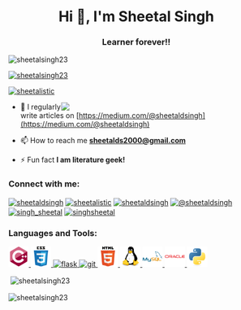 <h1 align="center">Hi 👋, I'm Sheetal Singh</h1>
<h3 align="center">Learner forever!!</h3>

<p align="left"> <img src="https://komarev.com/ghpvc/?username=sheetalsingh23&label=Profile%20views&color=0e75b6&style=flat" alt="sheetalsingh23" /> </p>

<p align="left"> <a href="https://github.com/ryo-ma/github-profile-trophy"><img src="https://github-profile-trophy.vercel.app/?username=sheetalsingh23" alt="sheetalsingh23" /></a> </p>

<p align="left"> <a href="https://twitter.com/sheetalistic" target="blank"><img src="https://img.shields.io/twitter/follow/sheetalistic?logo=twitter&style=for-the-badge" alt="sheetalistic" /></a> </p>
<img align="right" width= "400" src="https://media.giphy.com/media/du3J3cXyzhj75IOgvA/giphy.gif"/>


- 📝 I regularly write articles on [https://medium.com/@sheetaldsingh](https://medium.com/@sheetaldsingh)

- 📫 How to reach me **sheetalds2000@gmail.com**

- ⚡ Fun fact **I am literature geek!**

<h3 align="left">Connect with me:</h3>
<p align="left">
<a href="https://dev.to/sheetaldsingh" target="blank"><img align="center" src="https://cdn.jsdelivr.net/npm/simple-icons@3.0.1/icons/dev-dot-to.svg" alt="sheetaldsingh" height="30" width="40" /></a>
<a href="https://twitter.com/sheetalistic" target="blank"><img align="center" src="https://raw.githubusercontent.com/rahuldkjain/github-profile-readme-generator/master/src/images/icons/Social/twitter.svg" alt="sheetalistic" height="30" width="40" /></a>
<a href="https://linkedin.com/in/sheetaldsingh" target="blank"><img align="center" src="https://raw.githubusercontent.com/rahuldkjain/github-profile-readme-generator/master/src/images/icons/Social/linked-in-alt.svg" alt="sheetaldsingh" height="30" width="40" /></a>
<a href="https://medium.com/@sheetaldsingh" target="blank"><img align="center" src="https://raw.githubusercontent.com/rahuldkjain/github-profile-readme-generator/master/src/images/icons/Social/medium.svg" alt="@sheetaldsingh" height="30" width="40" /></a>
<a href="https://www.codechef.com/users/singh_sheetal" target="blank"><img align="center" src="https://cdn.jsdelivr.net/npm/simple-icons@3.1.0/icons/codechef.svg" alt="singh_sheetal" height="30" width="40" /></a>
<a href="https://www.hackerrank.com/singhsheetal" target="blank"><img align="center" src="https://raw.githubusercontent.com/rahuldkjain/github-profile-readme-generator/master/src/images/icons/Social/hackerrank.svg" alt="singhsheetal" height="30" width="40" /></a>
</p>

<h3 align="left">Languages and Tools:</h3>
<p align="left"> <a href="https://www.w3schools.com/cpp/" target="_blank"> <img src="https://raw.githubusercontent.com/devicons/devicon/master/icons/cplusplus/cplusplus-original.svg" alt="cplusplus" width="40" height="40"/> </a> <a href="https://www.w3schools.com/css/" target="_blank"> <img src="https://raw.githubusercontent.com/devicons/devicon/master/icons/css3/css3-original-wordmark.svg" alt="css3" width="40" height="40"/> </a> <a href="https://flask.palletsprojects.com/" target="_blank"> <img src="https://www.vectorlogo.zone/logos/pocoo_flask/pocoo_flask-icon.svg" alt="flask" width="40" height="40"/> </a> <a href="https://git-scm.com/" target="_blank"> <img src="https://www.vectorlogo.zone/logos/git-scm/git-scm-icon.svg" alt="git" width="40" height="40"/> </a> <a href="https://www.w3.org/html/" target="_blank"> <img src="https://raw.githubusercontent.com/devicons/devicon/master/icons/html5/html5-original-wordmark.svg" alt="html5" width="40" height="40"/> </a> <a href="https://www.linux.org/" target="_blank"> <img src="https://raw.githubusercontent.com/devicons/devicon/master/icons/linux/linux-original.svg" alt="linux" width="40" height="40"/> </a> <a href="https://www.mysql.com/" target="_blank"> <img src="https://raw.githubusercontent.com/devicons/devicon/master/icons/mysql/mysql-original-wordmark.svg" alt="mysql" width="40" height="40"/> </a> <a href="https://www.oracle.com/" target="_blank"> <img src="https://raw.githubusercontent.com/devicons/devicon/master/icons/oracle/oracle-original.svg" alt="oracle" width="40" height="40"/> </a> <a href="https://www.python.org" target="_blank"> <img src="https://raw.githubusercontent.com/devicons/devicon/master/icons/python/python-original.svg" alt="python" width="40" height="40"/> </a> </p>

<p>&nbsp;<img align="center" src="https://github-readme-stats.vercel.app/api?username=sheetalsingh23&show_icons=true&locale=en" alt="sheetalsingh23" /></p>

<p><img align="center" src="https://github-readme-streak-stats.herokuapp.com/?user=sheetalsingh23&" alt="sheetalsingh23" /></p>

